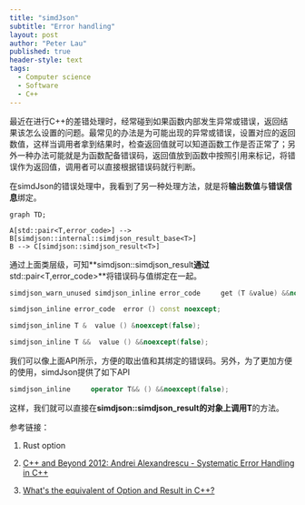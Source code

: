 ```yaml
---
title: "simdJson"
subtitle: "Error handling"
layout: post
author: "Peter Lau"
published: true
header-style: text
tags:
  - Computer science
  - Software
  - C++
---
```



最近在进行C++的差错处理时，经常碰到如果函数内部发生异常或错误，返回结果该怎么设置的问题。最常见的办法是为可能出现的异常或错误，设置对应的返回数值，这样当调用者拿到结果时，检查返回值就可以知道函数工作是否正常了；另外一种办法可能就是为函数配备错误码，返回值放到函数中按照引用来标记，将错误作为返回值，调用者可以直接根据错误码就行判断。

在simdJson的错误处理中，我看到了另一种处理方法，就是将**输出数值**与**错误信息**绑定。


```mermaid
graph TD;

A[std::pair<T,error_code>] --> B[simdjson::internal::simdjson_result_base<T>]
B --> C[simdjson::simdjson_result<T>]
```

通过上面类层级，可知**simdjson::simdjson_result<t>**通过**std::pair<T,error_code>**将错误码与值绑定在一起。

```c++
simdjson_warn_unused simdjson_inline error_code     get (T &value) &&noexcept;

simdjson_inline error_code  error () const noexcept;

simdjson_inline T &  value () &noexcept(false);

simdjson_inline T &&  value () &&noexcept(false);

```

我们可以像上面API所示，方便的取出值和其绑定的错误码。另外，为了更加方便的使用，simdJson提供了如下API

```c++
simdjson_inline     operator T&& () &&noexcept(false);
```

这样，我们就可以直接在**simdjson::simdjson_result<T>**的对象上调用**T**的方法。


参考链接：

1. Rust option

2. [C++ and Beyond 2012: Andrei Alexandrescu - Systematic Error Handling in C++](https://www.youtube.com/watch?v=kaI4R0Ng4E8)

3. [What's the equivalent of Option and Result in C++?](https://www.reddit.com/r/rust/comments/2f5twr/whats_the_equivalent_of_option_and_result_in_c/?rdt=48674&onetap_auto=true)
